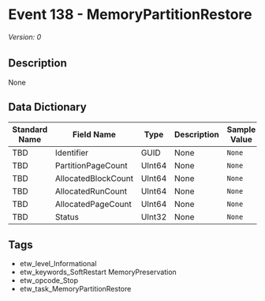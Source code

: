 # Event 138 - MemoryPartitionRestore
###### Version: 0

## Description
None

## Data Dictionary
|Standard Name|Field Name|Type|Description|Sample Value|
|---|---|---|---|---|
|TBD|Identifier|GUID|None|`None`|
|TBD|PartitionPageCount|UInt64|None|`None`|
|TBD|AllocatedBlockCount|UInt64|None|`None`|
|TBD|AllocatedRunCount|UInt64|None|`None`|
|TBD|AllocatedPageCount|UInt64|None|`None`|
|TBD|Status|UInt32|None|`None`|

## Tags
* etw_level_Informational
* etw_keywords_SoftRestart MemoryPreservation
* etw_opcode_Stop
* etw_task_MemoryPartitionRestore